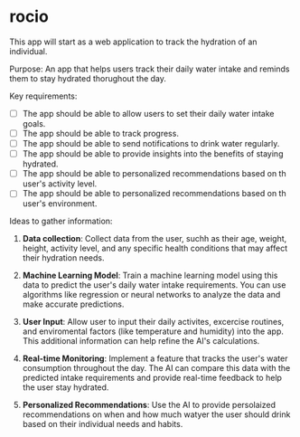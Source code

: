 # rocio
This app will start as a web application to track the hydration of an individual.

Purpose:
An app that helps users track their daily water intake and reminds them to stay hydrated thorughout
the day.

Key requirements:
- [ ] The app should be able to allow users to set their daily water intake goals.
- [ ] The app should be able to track progress.
- [ ] The app should be able to send notifications to drink water regularly.
- [ ] The app should be able to provide insights into the benefits of staying hydrated.
- [ ] The app should be able to personalized recommendations based on th user's activity level.
- [ ] The app should be able to personalized recommendations based on th user's environment.

Ideas to gather information:
1. **Data collection**: Collect data from the user, suchh as their age, weight, height, activity level,
and any specific health conditions that may affect their hydration needs.

2. **Machine Learning Model**: Train a machine learning model using this data to predict the user's daily
water intake requirements. You can use algorithms like regression or neural networks to analyze the data
and make accurate predictions.

3. **User Input**: Allow user to input their daily activites, excercise routines, and enviromental factors
(like temperature and humidity) into the app. This additional information can help refine the AI's calculations.

4. **Real-time Monitoring**: Implement a feature that tracks the user's water consumption throughout the day. The AI
 can compare this data with the predicted intake requirements and provide real-time feedback to help the user stay
 hydrated.

5. **Personalized Recommendations**: Use the AI to provide persolaized recommendations on when and how much watyer the
user should drink based on their individual needs and habits.
